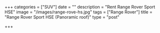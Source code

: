 +++
categories = ["SUV"]
date = ""
description = "Rent Range Rover Sport HSE"
image = "/images/range-rove-hs.jpg"
tags = ["Range Rover"]
title = "Range Rover Sport HSE (Panoramic roof)"
type = "post"

+++
